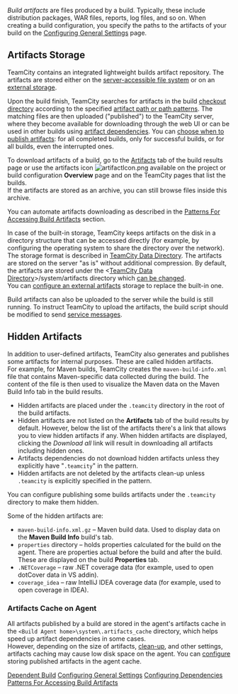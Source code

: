 [//]: # (title: Build Artifact)
[//]: # (auxiliary-id: Build Artifact)

_Build artifacts_ are files produced by a build. Typically, these include distribution packages, WAR files, reports, log files, and so on. When creating a build configuration, you specify the paths to the artifacts of your build on the [Configuring General Settings](configuring-general-settings.md#Artifact+Paths) page.

## Artifacts Storage

TeamCity contains an integrated lightweight builds artifact repository. The artifacts are stored either on the [server-accessible file system](configuring-artifacts-storage.md#Built-in+Artifacts+Storage) or on an [external storage](configuring-artifacts-storage.md#External+Artifacts+Storage).

Upon the build finish, TeamCity searches for artifacts in the build [checkout directory](build-checkout-directory.md) according to the specified [artifact path or path patterns](configuring-general-settings.md#Artifact+Paths). The matching files are then uploaded ("published") to the TeamCity server, where they become available for downloading through the web UI or can be used in other builds using [artifact dependencies](dependent-build.md#Artifact+Dependency). You can [choose when to publish artifacts](configuring-general-settings.md#publish-artifacts): for all completed builds, only for successful builds, or for all builds, even the interrupted ones.

To download artifacts of a build, go to the [Artifacts](working-with-build-results.md#Build+Artifacts) tab of the build results page or use the artifacts icon ![artifactIcon.png](artifactIcon.png) available on the project or build configuration __Overview__ page and on the TeamCity pages that list the builds.   
If the artifacts are stored as an archive, you can still browse files inside this archive.

You can automate artifacts downloading as described in the [Patterns For Accessing Build Artifacts](patterns-for-accessing-build-artifacts.md) section.

In case of the built-in storage, TeamCity keeps artifacts on the disk in a directory structure that can be accessed directly (for example, by configuring the operating system to share the directory over the network). The storage format is described in [TeamCity Data Directory](teamcity-data-directory.md#artifacts). The artifacts are stored on the server "as is" without additional compression. By default, the artifacts are stored under the \<[TeamCity Data Directory](teamcity-data-directory.md)\>\/system\/artifacts directory which [can be changed](teamcity-configuration-and-maintenance.md).   
You can [configure an external artifacts](configuring-artifacts-storage.md#External+Artifacts+Storage) storage to replace the built-in one.

Build artifacts can also be uploaded to the server while the build is still running. To instruct TeamCity to upload the artifacts, the build script should be modified to send [service messages](build-script-interaction-with-teamcity.md#Publishing+Artifacts+while+the+Build+is+Still+in+Progress).

## Hidden Artifacts

In addition to user-defined artifacts, TeamCity also generates and publishes some artifacts for internal purposes. These are called hidden artifacts.   
For example, for Maven builds, TeamCity creates the `maven-build-info.xml` file that contains Maven-specific data collected during the build. The content of the file is then used to visualize the Maven data on the Maven Build Info tab in the build results.
* Hidden artifacts are placed under the `.teamcity` directory in the root of the build artifacts.
* Hidden artifacts are not listed on the __Artifacts__ tab of the build results by default. However, below the list of the artifacts there's a link that allows you to view hidden artifacts if any. When hidden artifacts are displayed, clicking the _Download all_ link will result in downloading all artifacts including hidden ones.
* Artifacts dependencies do not download hidden artifacts unless they explicitly have "`.teamcity`" in the pattern.
* Hidden artifacts are not deleted by the artifacts clean-up unless `.teamcity` is explicitly specified in the pattern.

You can configure publishing some builds artifacts under the `.teamcity` directory to make them hidden.

Some of the hidden artifacts are:
* `maven-build-info.xml.gz` – Maven build data. Used to display data on the __Maven Build Info__ build's tab.
* `properties` directory – holds properties calculated for the build on the agent. There are properties actual before the build and after the build. These are displayed on the build __Properties__ tab.
* `.NETCoverage` – raw .NET coverage data (for example, used to open dotCover data in VS addin).
* `coverage_idea` – raw IntelliJ IDEA coverage data (for example, used to open coverage in IDEA).


[//]: # (Internal note. Do not delete. "Build Artifactd28e144.txt")    


### Artifacts Cache on Agent

All artifacts published by a build are stored in the agent's artifacts cache in the `<Build Agent home>\system\.artifacts_cache` directory, which helps speed up artifact dependencies in some cases.   
However, depending on the size of artifacts, [clean-up](clean-up.md), and other settings, artifacts caching may cause low disk space on the agent. You can [configure](free-disk-space.md#Configuring+artifacts+cache) storing published artifacts in the agent cache.

<seealso>
        <category ref="concepts">
            <a href="dependent-build.md">Dependent Build</a>
        </category>
        <category ref="admin-guide">
            <a href="configuring-general-settings.md">Configuring General Settings</a>
            <a href="configuring-dependencies.md">Configuring Dependencies</a>
            <a href="patterns-for-accessing-build-artifacts.md">Patterns For Accessing Build Artifacts</a>
        </category>
</seealso>